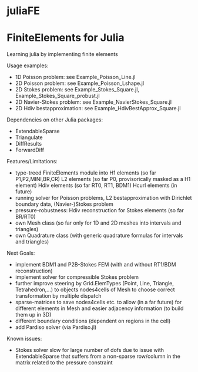 # juliaFE
FiniteElements for Julia
=========================

Learning julia by implementing finite elements

Usage examples:
- 1D Poisson problem: see Example_Poisson_Line.jl
- 2D Poisson problem: see Example_Poisson_Lshape.jl
- 2D Stokes problem: see Example_Stokes_Square.jl, Example_Stokes_Square_probust.jl
- 2D Navier-Stokes problem: see Example_NavierStokes_Square.jl 
- 2D Hdiv bestapproximation: see Example_HdivBestApprox_Square.jl


Dependencies on other Julia packages:
- ExtendableSparse
- Triangulate
- DiffResults
- ForwardDiff


Features/Limitations:
- type-treed FiniteElements module into
    H1 elements (so far P1,P2,MINI,BR,CR)
    L2 elements (so far P0, provisorically masked as a H1 element)
    Hdiv elements (so far RT0, RT1, BDM1)
    Hcurl elements (in future)
- running solver for Poisson problems, L2 bestapproximation with Dirichlet boundary data, (Navier-)Stokes problem
- pressure-robustness: Hdiv reconstruction for Stokes elements (so far BR/RT0)
- own Mesh class (so far only for 1D and 2D meshes into intervals and triangles)
- own Quadrature class (with generic quadrature formulas for intervals and triangles)


Next Goals:
- implement BDM1 and P2B-Stokes FEM (with and without RT1/BDM reconstruction)
- implement solver for compressible Stokes problem
- further improve steering by Grid.ElemTypes (Point, Line, Triangle, Tetrahedron,...)
to objects nodes4cells of Mesh to choose correct transformation by multiple dispatch
- sparse-matrices to save nodes4cells etc. to allow (in a far future) for different elements in Mesh and easier adjacency information (to build them up in 3D)
- different boundary conditions (dependent on regions in the cell)
- add Pardiso solver (via Pardiso.jl)


Known issues:
- Stokes solver slow for large number of dofs due to issue with ExtendableSparse that suffers from a non-sparse row/column in the matrix related to the pressure constraint


